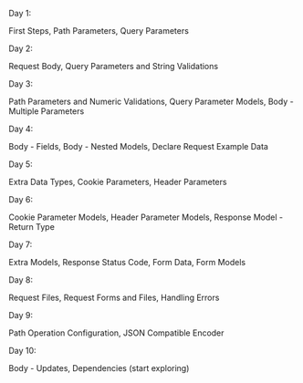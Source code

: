 Day 1:

First Steps, Path Parameters, Query Parameters

Day 2:

Request Body, Query Parameters and String Validations

Day 3:

Path Parameters and Numeric Validations, Query Parameter Models, Body - Multiple Parameters

Day 4:

Body - Fields, Body - Nested Models, Declare Request Example Data

Day 5:

Extra Data Types, Cookie Parameters, Header Parameters

Day 6:

Cookie Parameter Models, Header Parameter Models, Response Model - Return Type

Day 7:

Extra Models, Response Status Code, Form Data, Form Models

Day 8:

Request Files, Request Forms and Files, Handling Errors

Day 9:

Path Operation Configuration, JSON Compatible Encoder

Day 10:

Body - Updates, Dependencies (start exploring)